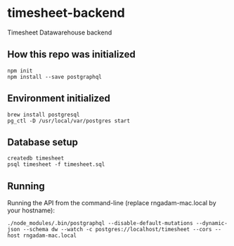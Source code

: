 # timesheet-backend

Timesheet Datawarehouse backend

## How this repo was initialized

```
npm init
npm install --save postgraphql
```

## Environment initialized

```
brew install postgresql
pg_ctl -D /usr/local/var/postgres start
```

## Database setup

```
createdb timesheet
psql timesheet -f timesheet.sql
```
## Running

Running the API from the command-line (replace rngadam-mac.local by your hostname):

```
./node_modules/.bin/postgraphql --disable-default-mutations --dynamic-json --schema dw --watch -c postgres://localhost/timesheet --cors --host rngadam-mac.local
```

